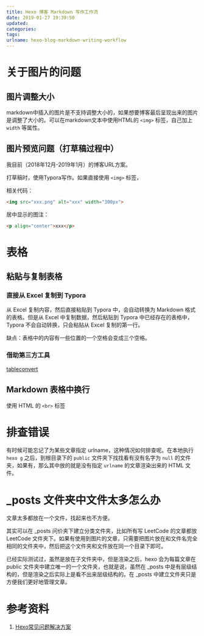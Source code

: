 ```yaml
---
title: Hexo 博客 Markdown 写作工作流
date: 2019-01-27 19:39:50
updated:
categories:
tags:
urlname: hexo-blog-markdown-writing-workflow
---
```


# 关于图片的问题

## 图片调整大小

markdown中插入的图片是不支持调整大小的，如果想要博客最后呈现出来的图片是调整了大小的。可以在markdown文本中使用HTML的 `<img>` 标签，自己加上 `width` 等属性。

## 图片预览问题（打草稿过程中）

我目前（2018年12月-2019年1月）的博客URL方案。

打草稿时，使用Typora写作。如果直接使用 `<img>` 标签，

相关代码：

```html
<img src="xxx.png" alt="xxx" width="300px">
```

居中显示的图注：

```html
<p align="center">xxx</p>
```



# 表格

## 粘贴与复制表格

### 直接从 Excel 复制到 Typora

从 Excel 复制内容，然后直接粘贴到 Typora 中，会自动转换为 Markdown 格式的表格。但是从 Excel 中复制数据，然后粘贴到 Typora 中已经存在的表格中，Typora 不会自动转换，只会粘贴从 Excel 复制的第一行。

缺点：表格中的内容有一些位置的一个空格会变成三个空格。

### 借助第三方工具

[tableconvert](https://tableconvert.com/)

## Markdown 表格中换行

使用 HTML 的 `<br>` 标签



# 排查错误

有时候可能忘记了为某些文章指定 urlname，这种情况如何排查呢。在本地执行 `hexo g` 之后，到根目录下的 `public` 文件夹下找找看有没有名字为 `null` 的文件夹，如果有，那么其中放的就是没有指定 `urlname` 的文章渲染出来的 HTML 文件。

# _posts 文件夹中文件太多怎么办

文章太多都放在一个文件，找起来也不方便。

其实可以在 _posts 问价夹下建立分类文件夹，比如所有写 LeetCode 的文章都放 LeetCode 文件夹下。如果有使用到图片的文章，只需要把图片放在和文件名完全相同的文件夹中，然后把这个文件夹和文件放在同一个目录下即可。

已经实际测试过，虽然是放在子文件夹中，但是渲染之后，hexo 会为每篇文章在 public 文件夹中建立唯一的一个文件夹，也就是说，虽然在 _posts 中是有层级结构的，但是渲染之后实际上是看不出来层级结构的。在 _posts 中建立文件夹只是方便我们更好地管理文章。

# 参考资料

1. [Hexo常见问题解决方案](https://xuanwo.io/2014/08/14/hexo-usual-problem/)